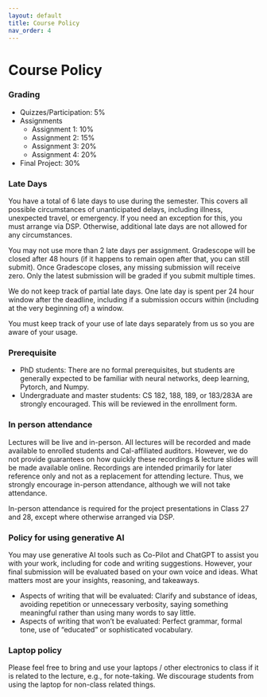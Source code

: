 ```yaml
---
layout: default
title: Course Policy
nav_order: 4
---
```


# Course Policy

### Grading

- Quizzes/Participation: 5%
- Assignments
	- Assignment 1: 10%
	- Assignment 2: 15%
	- Assignment 3: 20%
	- Assignment 4: 20%
- Final Project: 30% 


### Late Days

You have a total of 6 late days to use during the semester. This covers all possible circumstances of unanticipated delays, including illness, unexpected travel, or emergency. If you need an exception for this, you must arrange via DSP. Otherwise, additional late days are not allowed for any circumstances.

You may not use more than 2 late days per assignment. Gradescope will be closed after 48 hours (if it happens to remain open after that, you can still submit). Once Gradescope closes, any missing submission will receive zero. Only the latest submission will be graded if you submit multiple times.

We do not keep track of partial late days. One late day is spent per 24 hour window after the deadline, including if a submission occurs within (including at the very beginning of) a window. 

You must keep track of your use of late days separately from us so you are aware of your usage.

### Prerequisite
- PhD students: There are no formal prerequisites, but students are generally expected to be familiar with neural networks, deep learning, Pytorch, and Numpy.
- Undergraduate and master students: CS 182, 188, 189, or 183/283A are strongly encouraged. This will be reviewed in the enrollment form.

### In person attendance
Lectures will be live and in-person. All lectures will be recorded and made available to enrolled students and Cal-affiliated auditors.  However, we do not provide guarantees on how quickly these recordings & lecture slides will be made available online. Recordings are intended primarily for later reference only and not as a replacement for attending lecture. Thus, we strongly encourage in-person attendance, although we will not take attendance.

In-person attendance is required for the project presentations in Class 27 and 28, except where otherwise arranged via DSP.

### Policy for using generative AI
You may use generative AI tools such as Co-Pilot and ChatGPT to assist you with your work, including for code and writing suggestions. However, your final submission will be evaluated based on your own voice and ideas. What matters most are your insights, reasoning, and takeaways.
- Aspects of writing that will be evaluated: Clarify and substance of ideas, avoiding repetition or unnecessary verbosity, saying something meaningful rather than using many words to say little.
- Aspects of writing that won’t be evaluated: Perfect grammar, formal tone, use of “educated” or sophisticated vocabulary.

### Laptop policy
Please feel free to bring and use your laptops / other electronics to class if it is related to the lecture, e.g., for note-taking. We discourage students from using the laptop for non-class related things. 



